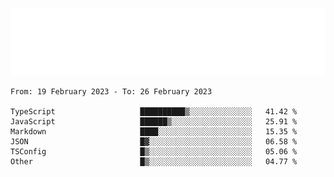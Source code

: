 [![](./hello.svg)](https://blog.yrobot.top?ref=github-yrobot)

<!--START_SECTION:waka-->

```text
From: 19 February 2023 - To: 26 February 2023

TypeScript                   ██████████▒░░░░░░░░░░░░░░   41.42 %
JavaScript                   ██████▒░░░░░░░░░░░░░░░░░░   25.91 %
Markdown                     ████░░░░░░░░░░░░░░░░░░░░░   15.35 %
JSON                         █▓░░░░░░░░░░░░░░░░░░░░░░░   06.58 %
TSConfig                     █▒░░░░░░░░░░░░░░░░░░░░░░░   05.06 %
Other                        █▒░░░░░░░░░░░░░░░░░░░░░░░   04.77 %
```

<!--END_SECTION:waka-->
